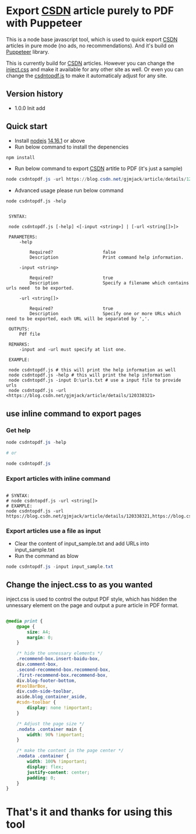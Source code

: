 # Export [CSDN](https://blog.csdn.net/gjmjack/) article purely to PDF with Puppeteer

This is a node base javascript tool, which is used to quick export [CSDN](https://blog.csdn.net/gjmjack/) articles in pure mode (no ads, no recommendations). And it's build on [Puppeteer](http://www.puppeteerjs.com/) library.

This is currently build for [CSDN](https://blog.csdn.net/gjmjack/) articles. However you can change the [inject.css](inject.css) and make it available for any other site as well. Or even you can change the [csdntopdf.js](./csdntopdf.js) to make it automaticaly adjust for any site.

## Version history

- 1.0.0 Init add

## Quick start

- Install [nodejs](https://nodejs.org/en/) [14.16.1](https://nodejs.org/dist/v14.17.6/node-v14.17.6-x64.msi) or above
- Run below command to install the depenencies

```powershell
npm install
```

- Run below command to export [CSDN](https://blog.csdn.net/gjmjack/) artitle to PDF (it's just a sample)

```powershell
node csdntopdf.js -url https://blog.csdn.net/gjmjack/article/details/120338321
```

- Advanced usage please run below command

``` shell
node csdntopdf.js -help

```

``` shell

 SYNTAX:

 node csdntopdf.js [-help] <[-input <string>] | [-url <string[]>]>

 PARAMETERS:
     -help

         Required?                   false
         Description                 Print command help information.
 
     -input <string> 
 
         Required?                   true
         Description                 Specify a filename which contains urls need  to be exported.
 
     -url <string[]> 
 
         Required?                   true
         Description                 Specify one or more URLs which need to be exported, each URL will be separated by ','. 

 OUTPUTS:
     Pdf file

 REMARKS:
     -input and -url must specify at list one.

 EXAMPLE:

 node csdntopdf.js # this will print the help information as well
 node csdntopdf.js -help # this will print the help information
 node csdntopdf.js -input D:\urls.txt # use a input file to provide urls
 node csdntopdf.js -url <https://blog.csdn.net/gjmjack/article/details/120338321> 

```

## use inline command to export pages

### Get help

```powershell
node csdntopdf.js -help 

# or

node csdntopdf.js
```

### Export articles with inline command

```shell

# SYNTAX:
# node csdntopdf.js -url <string[]>
# EXAMPLE:
node csdntopdf.js -url https://blog.csdn.net/gjmjack/article/details/120338321,https://blog.csdn.net/gjmjack/article/details/118695137

```

### Export articles use a file as input

- Clear the content of input_sample.txt and add URLs into input_sample.txt
- Run the command as blow

```powershell
node csdntopdf.js -input input_sample.txt
```

## Change the inject.css to as you wanted

inject.css is used to control the output PDF style, which has hidden the unnessary element on the page and output a pure article in PDF format.

```css

@media print {
    @page {
        size: A4;
        margin: 0;
    }

    /* hide the unnessary elements */
    .recommend-box.insert-baidu-box,
    div.comment-box,
    .second-recommend-box.recommend-box,
    .first-recommend-box.recommend-box,
    div.blog-footer-bottom,
    #toolBarBox,
    div.csdn-side-toolbar,
    aside.blog_container_aside,
    #csdn-toolbar {
        display: none !important;
    }

    /* Adjust the page size */
    .nodata .container main {
        width: 90% !important;
    }

    /* make the content in the page center */
    .nodata .container {
        width: 100% !important;
        display: flex;
        justify-content: center;
        padding: 0;
    }
}
```

# That's it and thanks for using this tool
